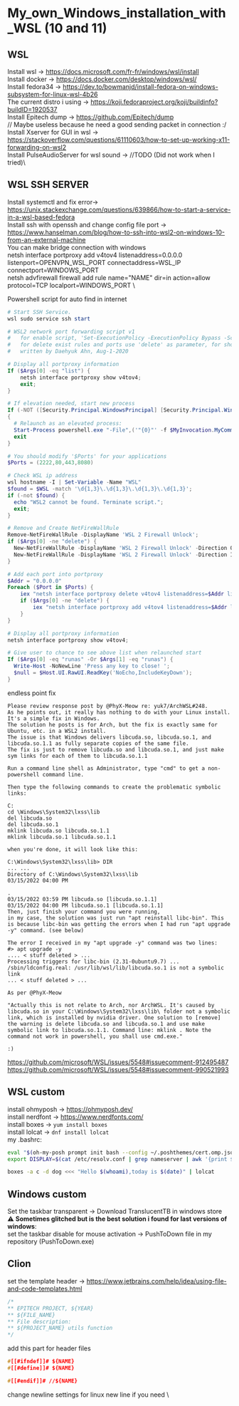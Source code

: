 # My_own_Windows_installation_with_WSL (10 and 11)

## WSL

Install wsl -> https://docs.microsoft.com/fr-fr/windows/wsl/install \
Install docker -> https://docs.docker.com/desktop/windows/wsl/ \
Install fedora34 -> https://dev.to/bowmanjd/install-fedora-on-windows-subsystem-for-linux-wsl-4b26 \
The current distro i using -> https://koji.fedoraproject.org/koji/buildinfo?buildID=1920537 \
Install Epitech dump -> https://github.com/Epitech/dump \
// Maybe useless because he need a good sending packet in connection :/
Install Xserver for GUI in wsl -> https://stackoverflow.com/questions/61110603/how-to-set-up-working-x11-forwarding-on-wsl2 \
Install PulseAudioServer for wsl sound -> //TODO (Did not work when I tried)\

## WSL SSH SERVER

Install systemctl and fix error-> https://unix.stackexchange.com/questions/639866/how-to-start-a-service-in-a-wsl-based-fedora \
Install ssh with openssh and change config file port -> https://www.hanselman.com/blog/how-to-ssh-into-wsl2-on-windows-10-from-an-external-machine \
You can make bridge connection with windows \
netsh interface portproxy add v4tov4 listenaddress=0.0.0.0 listenport=OPENVPN_WSL_PORT connectaddress=WSL_IP connectport=WINDOWS_PORT \
netsh advfirewall firewall add rule name="NAME" dir=in action=allow protocol=TCP localport=WINDOWS_PORT \

Powershell script for auto find in internet

```powershell
# Start SSH Service.
wsl sudo service ssh start

# WSL2 network port forwarding script v1
#   for enable script, 'Set-ExecutionPolicy -ExecutionPolicy Bypass -Scope CurrentUser' in Powershell,
#   for delete exist rules and ports use 'delete' as parameter, for show ports use 'list' as parameter.
#   written by Daehyuk Ahn, Aug-1-2020

# Display all portproxy information
If ($Args[0] -eq "list") {
    netsh interface portproxy show v4tov4;
    exit;
} 

# If elevation needed, start new process
If (-NOT ([Security.Principal.WindowsPrincipal] [Security.Principal.WindowsIdentity]::GetCurrent()).IsInRole([Security.Principal.WindowsBuiltInRole]::Administrator))
{
  # Relaunch as an elevated process:
  Start-Process powershell.exe "-File",('"{0}"' -f $MyInvocation.MyCommand.Path),"$Args runas" -Verb RunAs
  exit
}

# You should modify '$Ports' for your applications 
$Ports = (2222,80,443,8080)

# Check WSL ip address
wsl hostname -I | Set-Variable -Name "WSL"
$found = $WSL -match '\d{1,3}\.\d{1,3}\.\d{1,3}\.\d{1,3}';
if (-not $found) {
  echo "WSL2 cannot be found. Terminate script.";
  exit;
}

# Remove and Create NetFireWallRule
Remove-NetFireWallRule -DisplayName 'WSL 2 Firewall Unlock';
if ($Args[0] -ne "delete") {
  New-NetFireWallRule -DisplayName 'WSL 2 Firewall Unlock' -Direction Outbound -LocalPort $Ports -Action Allow -Protocol TCP;
  New-NetFireWallRule -DisplayName 'WSL 2 Firewall Unlock' -Direction Inbound -LocalPort $Ports -Action Allow -Protocol TCP;
}

# Add each port into portproxy
$Addr = "0.0.0.0"
Foreach ($Port in $Ports) {
    iex "netsh interface portproxy delete v4tov4 listenaddress=$Addr listenport=$Port | Out-Null";
    if ($Args[0] -ne "delete") {
        iex "netsh interface portproxy add v4tov4 listenaddress=$Addr listenport=$Port connectaddress=$WSL connectport=$Port | Out-Null";
    }
}

# Display all portproxy information
netsh interface portproxy show v4tov4;

# Give user to chance to see above list when relaunched start
If ($Args[0] -eq "runas" -Or $Args[1] -eq "runas") {
  Write-Host -NoNewLine 'Press any key to close! ';
  $null = $Host.UI.RawUI.ReadKey('NoEcho,IncludeKeyDown');
}
```

endless point fix

```
Please review response post by @PhyX-Meow re: yuk7/ArchWSL#248.
As he points out, it really has nothing to do with your Linux install. It's a simple fix in Windows.
The solution he posts is for Arch, but the fix is exactly same for Ubuntu, etc. in a WSL2 install.
The issue is that Windows delivers libcuda.so, libcuda.so.1, and libcuda.so.1.1 as fully separate copies of the same file.
The fix is just to remove libcuda.so and libcuda.so.1, and just make sym links for each of them to libcuda.so.1.1

Run a command line shell as Administrator, type "cmd" to get a non-powershell command line.

Then type the following commands to create the problematic symbolic links:

C:
cd \Windows\System32\lxss\lib
del libcuda.so
del libcuda.so.1
mklink libcuda.so libcuda.so.1.1
mklink libcuda.so.1 libcuda.so.1.1

when you're done, it will look like this:

C:\Windows\System32\lxss\lib> DIR
... ...
Directory of C:\Windows\System32\lxss\lib
03/15/2022 04:00 PM

.
03/15/2022 03:59 PM libcuda.so [libcuda.so.1.1]
03/15/2022 04:00 PM libcuda.so.1 [libcuda.so.1.1]
Then, just finish your command you were running,
in my case, the solution was just run "apt reinstall libc-bin". This is because libc-bin was getting the errors when I had run "apt upgrade -y" command. (see below)

The error I received in my "apt upgrade -y" command was two lines:
#> apt upgrade -y
.... < stuff deleted > ...
Processing triggers for libc-bin (2.31-0ubuntu9.7) ...
/sbin/ldconfig.real: /usr/lib/wsl/lib/libcuda.so.1 is not a symbolic link
... < stuff deleted > ...

As per @PhyX-Meow

"Actually this is not relate to Arch, nor ArchWSL. It's caused by libcuda.so in your C:\Windows\System32\lxss\lib\ folder not a symbolic link, which is installed by nvidia driver. One solution to [remove] the warning is delete libcuda.so and libcuda.so.1 and use make symbolic link to libcuda.so.1.1. Command line: mklink . Note the command not work in powershell, you shall use cmd.exe."

:)
```

https://github.com/microsoft/WSL/issues/5548#issuecomment-912495487 \
https://github.com/microsoft/WSL/issues/5548#issuecomment-990521993

## WSL custom

install ohmyposh -> https://ohmyposh.dev/ \
install nerdfont -> https://www.nerdfonts.com/ \
install boxes -> <code>yum install boxes</code> \
install lolcat -> <code>dnf install lolcat</code> \
my .bashrc:
```bash
eval "$(oh-my-posh prompt init bash --config ~/.poshthemes/cert.omp.json)"
export DISPLAY=$(cat /etc/resolv.conf | grep nameserver | awk '{print $2; exit;}'):0.0

boxes -a c -d dog <<< "Hello $(whoami),today is $(date)" | lolcat
```

## Windows custom

Set the taskbar transparent -> Download TranslucentTB in windows store \
:warning: **Sometimes glitched but is the best solution i found for last versions of windows**: \
set the taskbar disable for mouse activation -> PushToDown file in my repository (PushToDown.exe)

## Clion

set the template header -> https://www.jetbrains.com/help/idea/using-file-and-code-templates.html
```c
/*
** EPITECH PROJECT, ${YEAR}
** ${FILE_NAME}
** File description:
** ${PROJECT_NAME} utils function
*/
```
  
add this part for header files
  
```c
#[[#ifndef]]# ${NAME}
#[[#define]]# ${NAME}

#[[#endif]]# //${NAME}
```

change newline settings for linux new line if you need \
